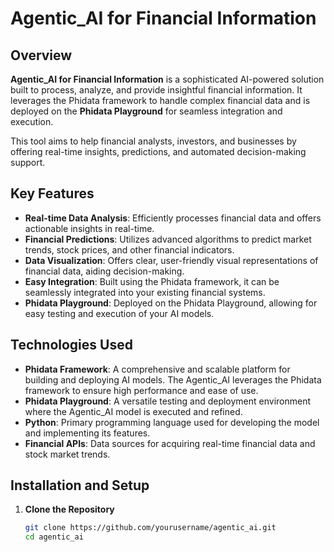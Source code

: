 # Agentic_AI for Financial Information

## Overview

**Agentic_AI for Financial Information** is a sophisticated AI-powered solution built to process, analyze, and provide insightful financial information. It leverages the Phidata framework to handle complex financial data and is deployed on the **Phidata Playground** for seamless integration and execution.

This tool aims to help financial analysts, investors, and businesses by offering real-time insights, predictions, and automated decision-making support.

## Key Features

- **Real-time Data Analysis**: Efficiently processes financial data and offers actionable insights in real-time.
- **Financial Predictions**: Utilizes advanced algorithms to predict market trends, stock prices, and other financial indicators.
- **Data Visualization**: Offers clear, user-friendly visual representations of financial data, aiding decision-making.
- **Easy Integration**: Built using the Phidata framework, it can be seamlessly integrated into your existing financial systems.
- **Phidata Playground**: Deployed on the Phidata Playground, allowing for easy testing and execution of your AI models.

## Technologies Used

- **Phidata Framework**: A comprehensive and scalable platform for building and deploying AI models. The Agentic_AI leverages the Phidata framework to ensure high performance and ease of use.
- **Phidata Playground**: A versatile testing and deployment environment where the Agentic_AI model is executed and refined.
- **Python**: Primary programming language used for developing the model and implementing its features.
- **Financial APIs**: Data sources for acquiring real-time financial data and stock market trends.

## Installation and Setup

1. **Clone the Repository**
   ```bash
   git clone https://github.com/yourusername/agentic_ai.git
   cd agentic_ai

